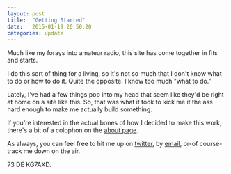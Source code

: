 ```yaml
---
layout: post
title:  "Getting Started"
date:   2015-01-19 20:50:20
categories: update
---
```

Much like my forays into amateur radio, this site has come together in fits and starts. 

I do this sort of thing for a living, so it's not so much that I don't know what to do or how to do it. Quite the opposite. I know too much "what to do." 

Lately, I've had a few things pop into my head that seem like they'd be right at home on a site like this. So, that was what it took to kick me it the ass hard enough to make me actually build something. 

If you're interested in the actual bones of how I decided to make this work, there's a bit of a colophon on the [about page][about]. 

As always, you can feel free to hit me up on [twitter][twitter], by [email][email], or-of course-track me down on the air. 

73 DE KG7AXD. 

[about]:    /about/
[email]:    mailto:jason@kg7axd.com
[twitter]:  http://twitter.com/kg7axd
